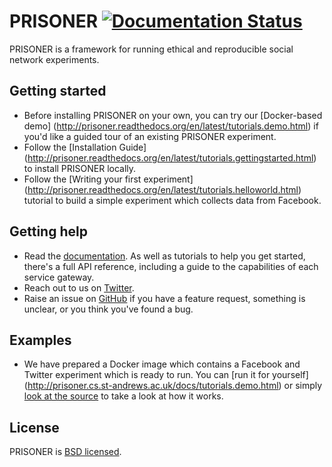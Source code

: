 # PRISONER [![Documentation Status](https://readthedocs.org/projects/prisoner/badge/?version=latest)](https://readthedocs.org/projects/prisoner/?badge=latest)

PRISONER is a framework for running ethical and reproducible social network experiments.

## Getting started
- Before installing PRISONER on your own, you can try our [Docker-based demo]
(http://prisoner.readthedocs.org/en/latest/tutorials.demo.html) if you'd like a
guided tour of an existing PRISONER experiment.
- Follow the [Installation Guide]
(http://prisoner.readthedocs.org/en/latest/tutorials.gettingstarted.html) to
install PRISONER locally.
- Follow the [Writing your first experiment]
(http://prisoner.readthedocs.org/en/latest/tutorials.helloworld.html) tutorial to
build a simple experiment which collects data from Facebook.

## Getting help
- Read the [documentation](http://prisoner.readthedocs.org/en/latest/). As well
as
tutorials to help you get started, there's a full API reference, including a
guide to the capabilities of each service gateway.
- Reach out to us on [Twitter](https://twitter.com/EthicsPRISONER).
- Raise an issue on [GitHub](https://github.com/uoscompsci/PRISONER/issues) if
you have a feature request, something is unclear, or you think you've found a
bug.

## Examples
- We have prepared a Docker image which contains a Facebook and Twitter
experiment which is ready to run. You can [run it for yourself]
(http://prisoner.cs.st-andrews.ac.uk/docs/tutorials.demo.html) or simply [look
at
the source](https://github.com/uoscompsci/PRISONER/tree/master/examples/dockerdemo) to take a look at how it
works.

## License
PRISONER is [BSD licensed](./LICENSE).